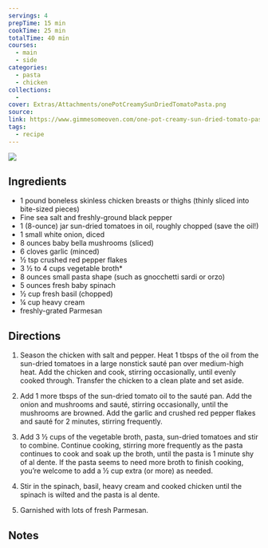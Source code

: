 ```yaml
---
servings: 4
prepTime: 15 min
cookTime: 25 min
totalTime: 40 min
courses:
  - main
  - side
categories:
  - pasta
  - chicken
collections:
  -
cover: Extras/Attachments/onePotCreamySunDriedTomatoPasta.png
source:
link: https://www.gimmesomeoven.com/one-pot-creamy-sun-dried-tomato-pasta/#tasty-recipes-82113
tags:
  - recipe
---
```


![](Extras/Attachments/onePotCreamySunDriedTomatoPasta.png)


## Ingredients

- 1 pound boneless skinless chicken breasts or thighs (thinly sliced into bite-sized pieces)
- Fine sea salt and freshly-ground black pepper
- 1 (8-ounce) jar sun-dried tomatoes in oil, roughly chopped (save the oil!)
- 1 small white onion, diced
- 8 ounces baby bella mushrooms (sliced)
- 6 cloves garlic (minced)
- ½ tsp crushed red pepper flakes
- 3 ½ to 4 cups vegetable broth*
- 8 ounces small pasta shape (such as gnocchetti sardi or orzo)
- 5 ounces fresh baby spinach
- ½ cup fresh basil (chopped)
- ¼ cup heavy cream
- freshly-grated Parmesan


## Directions

1. Season the chicken with salt and pepper. Heat 1 tbsps of the oil from the sun-dried tomatoes in a large nonstick sauté pan over medium-high heat. Add the chicken and cook, stirring occasionally, until evenly cooked through. Transfer the chicken to a clean plate and set aside.

2. Add 1 more tbsps of the sun-dried tomato oil to the sauté pan. Add the onion and mushrooms and sauté, stirring occasionally, until the mushrooms are browned. Add the garlic and crushed red pepper flakes and sauté for 2 minutes, stirring frequently.

3. Add 3 ½ cups of the vegetable broth, pasta, sun-dried tomatoes and stir to combine. Continue cooking, stirring more frequently as the pasta continues to cook and soak up the broth, until the pasta is 1 minute shy of al dente. If the pasta seems to need more broth to finish cooking, you’re welcome to add a ½ cup extra (or more) as needed.

4. Stir in the spinach, basil, heavy cream and cooked chicken until the spinach is wilted and the pasta is al dente.

5. Garnished with lots of fresh Parmesan.


## Notes